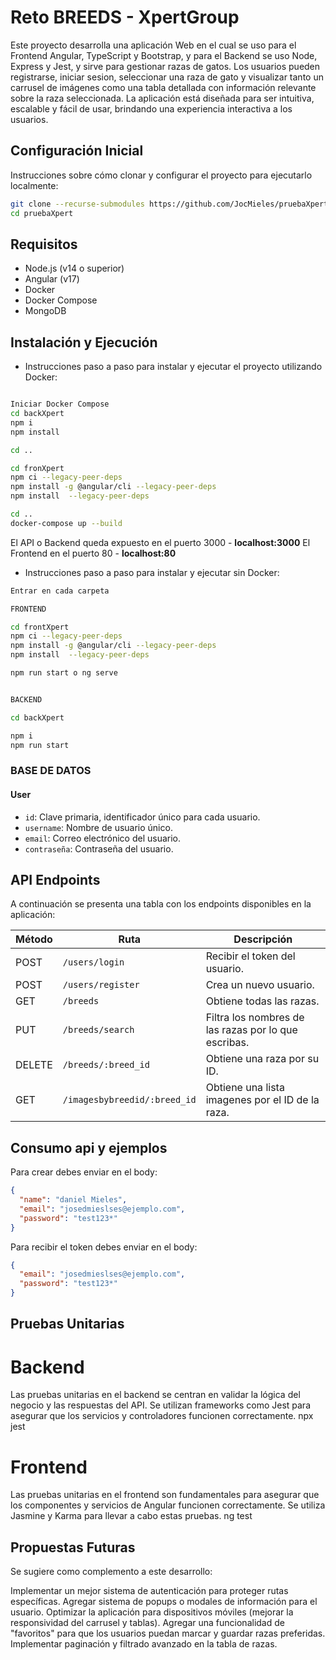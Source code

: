 # Reto BREEDS - XpertGroup
Este proyecto desarrolla una aplicación Web en el cual se uso para el Frontend Angular, TypeScript y Bootstrap, y para el Backend se uso Node, Express y Jest, y sirve para gestionar razas de gatos. Los usuarios pueden registrarse, iniciar sesion, seleccionar una raza de gato y visualizar tanto un carrusel de imágenes como una tabla detallada con información relevante sobre la raza seleccionada. La aplicación está diseñada para ser intuitiva, escalable y fácil de usar, brindando una experiencia interactiva a los usuarios.

## Configuración Inicial

Instrucciones sobre cómo clonar y configurar el proyecto para ejecutarlo localmente:
```bash
git clone --recurse-submodules https://github.com/JocMieles/pruebaXpert.git
cd pruebaXpert
```

## Requisitos

- Node.js (v14 o superior)
- Angular (v17)
- Docker
- Docker Compose
- MongoDB

## Instalación y Ejecución

- Instrucciones paso a paso para instalar y ejecutar el proyecto utilizando Docker:

```bash

Iniciar Docker Compose
cd backXpert
npm i
npm install

cd .. 

cd fronXpert
npm ci --legacy-peer-deps
npm install -g @angular/cli --legacy-peer-deps
npm install  --legacy-peer-deps

cd ..
docker-compose up --build

```
El API o Backend queda expuesto en el puerto 3000 - **localhost:3000**
El Frontend en el puerto 80 - **localhost:80**

- Instrucciones paso a paso para instalar y ejecutar sin Docker:

```bash
Entrar en cada carpeta 

FRONTEND

cd frontXpert
npm ci --legacy-peer-deps
npm install -g @angular/cli --legacy-peer-deps
npm install  --legacy-peer-deps

npm run start o ng serve


BACKEND

cd backXpert

npm i
npm run start

```

### BASE DE DATOS

#### User
- `id`: Clave primaria, identificador único para cada usuario.
- `username`: Nombre de usuario único.
- `email`: Correo electrónico del usuario.
- `contraseña`: Contraseña del usuario.

## API Endpoints

A continuación se presenta una tabla con los endpoints disponibles en la aplicación:

| Método | Ruta                    | Descripción                              |
|--------|-------------------------|------------------------------------------|
| POST    | `/users/login`                | Recibir el token del usuario. |
| POST   | `/users/register`                | Crea un nuevo usuario.                   |
| GET    | `/breeds`            | Obtiene todas las razas.            |
| PUT    | `/breeds/search`            | Filtra los nombres de las razas por lo que escribas.          |
| DELETE | `/breeds/:breed_id`            | Obtiene una raza por su ID.            |
| GET    | `/imagesbybreedid/:breed_id`               | Obtiene una lista imagenes por el ID de la raza.   |

## Consumo api y ejemplos

Para crear debes enviar en el body: 
```json
{
  "name": "daniel Mieles",
  "email": "josedmieslses@ejemplo.com",
  "password": "test123*"
}

```

Para recibir el token debes enviar en el body:
```json
{
  "email": "josedmieslses@ejemplo.com",
  "password": "test123*"
}
```

## Pruebas Unitarias

# Backend
Las pruebas unitarias en el backend se centran en validar la lógica del negocio y las respuestas del API. Se utilizan frameworks como Jest para asegurar que los servicios y controladores funcionen correctamente.
npx jest

# Frontend
Las pruebas unitarias en el frontend son fundamentales para asegurar que los componentes y servicios de Angular funcionen correctamente. Se utiliza Jasmine y Karma para llevar a cabo estas pruebas.
ng test


## Propuestas Futuras

Se sugiere como complemento a este desarrollo:

Implementar un mejor sistema de autenticación para proteger rutas específicas.
Agregar sistema de popups o modales de información para el usuario.
Optimizar la aplicación para dispositivos móviles (mejorar la responsividad del carrusel y tablas).
Agregar una funcionalidad de "favoritos" para que los usuarios puedan marcar y guardar razas preferidas.
Implementar paginación y filtrado avanzado en la tabla de razas.
